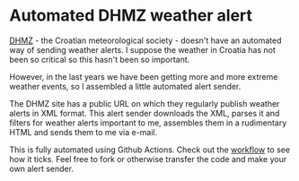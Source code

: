 # Automated DHMZ weather alert

[DHMZ](https://meteo.hr/) - the Croatian meteorological society - doesn't have an automated way of sending weather alerts. I suppose the weather in Croatia has not been so critical so this hasn't been so important.

However, in the last years we have been getting more and more extreme weather events, so I assembled a little automated alert sender.

The DHMZ site has a public URL on which they regularly publish weather alerts in XML format. This alert sender downloads the XML, parses it and filters for weather alerts important to me, assembles them in a rudimentary HTML and sends them to me via e-mail.

This is fully automated using Github Actions. Check out the [workflow](.github/workflows/main.yml) to see how it ticks. Feel free to fork or otherwise transfer the code and make your own alert sender.
